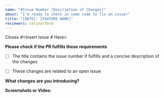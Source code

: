 ```yaml
---
name: "#Issue Number [Description of Changes]"
about: "I'm ready to check in some code to fix an issue!"
title: "[DATE]: [FEATURE NAME]"
reviewers: colinalford
---
```


<!-- Add the issue number from Github that this issues closes immediately following the hash to link to an issue -->
Closes #<Insert Issue # Here>

**Please check if the PR fulfills these requirements**
- [ ] The title contains the issue number if fulfills and a concise description of the changes
- [ ] These changes are related to an open issue


**What changes are you introducing?**



**Screenshots or Video**:
